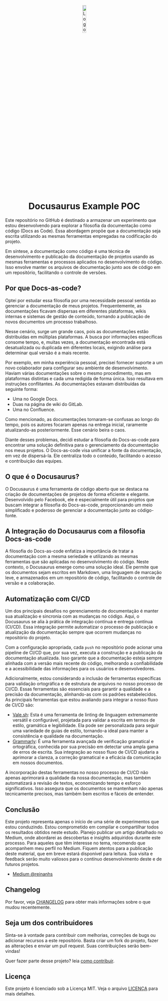 <div align="center">

 <img src="https://docusaurus.io/pt-BR/img/docusaurus_keytar.svg" alt="Logo do Docusaurus" width="15%" />

 # Docusaurus Example POC
 
</div>

Este repositório no GitHub é destinado a armazenar um experimento que estou desenvolvendo para explorar a filosofia da documentação como código (Docs as Code). Essa abordagem propõe que a documentação seja escrita utilizando as mesmas ferramentas empregadas na codificação do projeto.

Em síntese, a documentação como código é uma técnica de desenvolvimento e publicação da documentação de projetos usando as mesmas ferramentas e processos aplicados no desenvolvimento do código. Isso envolve manter os arquivos de documentação junto aos de código em um repositório, facilitando o controle de versões.

## Por que Docs-as-code?

Optei por estudar essa filosofia por uma necessidade pessoal sentida ao gerenciar a documentação de meus projetos. Frequentemente, as documentações ficavam dispersas em diferentes plataformas, wikis internas e sistemas de gestão de conteúdo, tornando a publicação de novos documentos um processo trabalhoso.

Nesse cenário, surge um grande caos, pois as documentações estão distribuídas em múltiplas plataformas. A busca por informações específicas consome tempo, e, muitas vezes, a documentação encontrada está desatualizada ou duplicada em diferentes locais, exigindo análise para determinar qual versão é a mais recente.

Por exemplo, em minha experiência pessoal, precisei fornecer suporte a um novo colaborador para configurar seu ambiente de desenvolvimento. Haviam várias documentações sobre o mesmo procedimento, mas em plataformas distintas e cada uma redigida de forma única. Isso resultava em instruções conflitantes. As documentações estavam distribuídas da seguinte forma:

- Uma no Google Docs.
- Duas na página de wiki do GitLab.
- Uma no Confluence.

Como mencionado, as documentações tornaram-se confusas ao longo do tempo, pois os autores focaram apenas na entrega inicial, raramente atualizando-as posteriormente. Esse cenário beira o caos.

Diante desses problemas, decidi estudar a filosofia do Docs-as-code para encontrar uma solução definitiva para o gerenciamento da documentação nos meus projetos. O Docs-as-code visa unificar a fonte da documentação, em vez de dispersá-la. Ele centraliza todo o conteúdo, facilitando o acesso e contribuição das equipes.

## O que é o Docusaurus?

O Docusaurus é uma ferramenta de código aberto que se destaca na criação de documentações de projetos de forma eficiente e elegante. Desenvolvido pelo Facebook, ele é especialmente útil para projetos que buscam integrar a filosofia do Docs-as-code, proporcionando um meio simplificado e poderoso de gerenciar a documentação junto ao código-fonte.


## A Integração do Docusaurus com a filosofia Docs-as-code

A filosofia do Docs-as-code enfatiza a importância de tratar a documentação com a mesma seriedade e utilizando as mesmas ferramentas que são aplicadas no desenvolvimento do código. Neste contexto, o Docusaurus emerge como uma solução ideal. Ele permite que os documentos sejam escritos em Markdown, uma linguagem de marcação leve, e armazenados em um repositório de código, facilitando o controle de versão e a colaboração.


## Automatização com CI/CD

Um dos principais desafios no gerenciamento de documentação é manter sua atualização e sincronia com as mudanças no código. Aqui, o Docusaurus se alia à prática de integração contínua e entrega contínua (CI/CD). Essa integração permite automatizar o processo de publicação e atualização da documentação sempre que ocorrem mudanças no repositório do projeto.

Com a configuração apropriada, cada `push` no repositório pode acionar uma pipeline de CI/CD que, por sua vez, executa a construção e a publicação da documentação atualizada. Isso garante que a documentação esteja sempre alinhada com a versão mais recente do código, melhorando a confiabilidade e a acessibilidade das informações para os usuários e desenvolvedores.

Adicionalmente, estou considerando a inclusão de ferramentas específicas para validação ortográfica e de estrutura de arquivos no nosso processo de CI/CD. Essas ferramentas são essenciais para garantir a qualidade e a precisão da documentação, alinhando-as com os padrões estabelecidos. As principais ferramentas que estou avaliando para integrar a nosso fluxo de CI/CD são:

- [Vale.sh](https://vale.sh/): Esta é uma ferramenta de linting de linguagem extremamente versátil e configurável, projetada para validar a escrita em termos de estilo, gramática e legibilidade. Ela pode ser personalizada para seguir uma variedade de guias de estilo, tornando-a ideal para manter a consistência e qualidade na documentação.
- [Grammarly](https://www.grammarly.com/): É uma ferramenta avançada de verificação gramatical e ortográfica, conhecida por sua precisão em detectar uma ampla gama de erros de escrita. Sua integração ao nosso fluxo de CI/CD ajudaria a aprimorar a clareza, a correção gramatical e a eficácia da comunicação em nossos documentos.

A incorporação destas ferramentas no nosso processo de CI/CD não apenas aprimorará a qualidade da nossa documentação, mas também automatizará a revisão de textos, economizando tempo e esforço significativos. Isso assegura que os documentos se mantenham não apenas tecnicamente precisos, mas também bem escritos e fáceis de entender.

## Conclusão

Este projeto representa apenas o início de uma série de experimentos que estou conduzindo. Estou comprometido em compilar e compartilhar todos os resultados obtidos neste estudo. Planejo publicar um artigo detalhado no Medium, onde abordarei as descobertas e insights adquiridos durante este processo. Para aqueles que têm interesse no tema, recomendo que acompanhem meu perfil no Medium. Fiquem atentos para a publicação deste material, que em breve estará disponível para leitura. Sua visita e feedback serão muito valiosos para o contínuo desenvolvimento deste e de futuros projetos.

- [Medium @reinanhs](https://medium.com/@reinanhs)

## Changelog

Por favor, veja [CHANGELOG](CHANGELOG.md) para obter mais informações sobre o que mudou recentemente.

## Seja um dos contribuidores

Sinta-se à vontade para contribuir com melhorias, correções de bugs ou adicionar recursos a este repositório. Basta criar um fork do projeto, fazer as alterações e enviar um pull request. Suas contribuições serão bem-vindas!

Quer fazer parte desse projeto? leia [como contribuir](CONTRIBUTING.md).

## Licença

Este projeto é licenciado sob a Licença MIT. Veja o arquivo [LICENÇA](LICENSE) para mais detalhes.